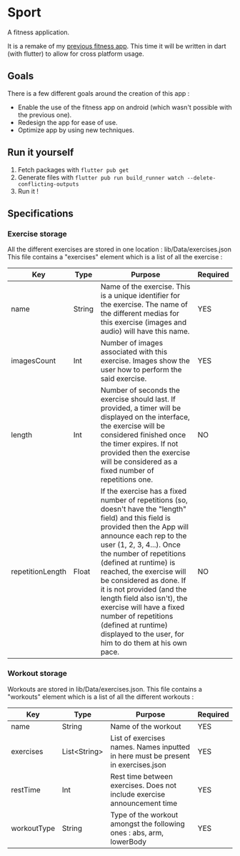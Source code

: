 # Sport

A fitness application. 

It is a remake of my [previous fitness app](https://github.com/PngHash-Titouan/Sport). This time it will be written in dart (with flutter) to allow for cross platform usage.

## Goals

There is a few different goals around the creation of this app :

- Enable the use of the fitness app on android (which wasn't possible with the previous one).
- Redesign the app for ease of use.
- Optimize app by using new techniques.

## Run it yourself

1. Fetch packages with `flutter pub get`
2. Generate files with `flutter pub run build_runner watch --delete-conflicting-outputs`
3. Run it !

## Specifications

### Exercise storage

All the different exercises are stored in one location : lib/Data/exercises.json
This file contains a "exercises" element which is a list of all the exercise :

|Key|Type|Purpose|Required|
|--|--|--|--|
|name|String|Name of the exercise. This is a unique identifier for the exercise. The name of the different medias for this exercise (images and audio) will have this name.|YES|
|imagesCount|Int|Number of images associated with this exercise. Images show the user how to perform the said exercise.|YES|
|length|Int|Number of seconds the exercise should last. If provided, a timer will be displayed on the interface, the exercise will be considered finished once the timer expires. If not provided then the exercise will be considered as a fixed number of repetitions one.|NO|
|repetitionLength|Float|If the exercise has a fixed number of repetitions (so, doesn't have the "length" field) and this field is provided then the App will announce each rep to the user (1, 2, 3, 4...). Once the number of repetitions (defined at runtime) is reached, the exercise will be considered as done. If it is not provided (and the length field also isn't), the exercise will have a fixed number of repetitions (defined at runtime) displayed to the user, for him to do them at his own pace.|NO|

### Workout storage

Workouts are stored in lib/Data/exercises.json. 
This file contains a "workouts" element which is a list of all the different workouts :

|Key|Type|Purpose|Required
|--|--|--|--|
|name|String|Name of the workout|YES
|exercises|List\<String\>|List of exercises names. Names inputted in here must be present in exercises.json|YES
|restTime|Int|Rest time between exercises. Does not include exercise announcement time|YES
|workoutType|String|Type of the workout amongst the following ones : abs, arm, lowerBody |YES

